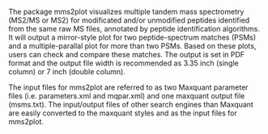 The package mms2plot visualizes multiple tandem mass spectrometry (MS2/MS or MS2) for modificated and/or unmodified peptides identified from the same raw MS files, annotated by peptide identification algorithms. It will output a mirror-style plot for two peptide-spectrum matches (PSMs) and a multiple-parallal plot for more than two PSMs. Based on these plots, users can check and compare these matches. The output is set in PDF format and the output file width is recommended as 3.35 inch (single column) or 7 inch (double column). 

The input files for mms2plot are referred to as two Maxquant parameter files (i.e. parameters.xml and mqpar.xml) and one maxquant output file (msms.txt). The input/output files of other search engines than Maxquant are easily converted to the maxquant styles and as the input files for mms2plot. 
